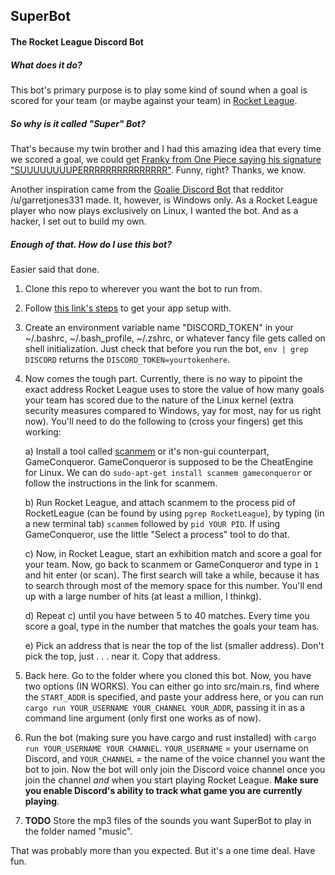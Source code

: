 
## SuperBot

#### The Rocket League Discord Bot

##### What does it do?

This bot's primary purpose is to play some kind of sound when a goal is scored
for your team (or maybe against your team) in [Rocket League](https://www.rocketleaguegame.com/).

##### So why is it called "Super" Bot?

That's because my twin brother and I had this amazing idea that every time
we scored a goal, we could get [Franky from One Piece saying his signature 
"SUUUUUUUUPERRRRRRRRRRRRRRR"](https://youtu.be/IvlWP4lQ6m8). Funny, right? Thanks, we know.

Another inspiration came from the [Goalie Discord Bot](https://www.reddit.com/r/RocketLeagueMods/comments/5c5ia4/goalie_the_discord_bot_that_plays_music_when_you/)
that redditor /u/garretjones331 made. It, however, is Windows only. As a Rocket League player
who now plays exclusively on Linux, I wanted the bot. And as a hacker, I set out to build my own.

##### Enough of that. How do I use this bot?


Easier said that done.

  1. Clone this repo to wherever you want the bot to run from.
  2. Follow [this link's steps](https://github.com/reactiflux/discord-irc/wiki/Creating-a-discord-bot-&-getting-a-token)
to get your app setup with.
  3. Create an environment variable name "DISCORD_TOKEN" in your ~/.bashrc, ~/.bash_profile, ~/.zshrc,
  or whatever fancy file gets called on shell initialization. Just check that before you run the bot,
  `env | grep DISCORD` returns the `DISCORD_TOKEN=yourtokenhere`. 
  4. Now comes the tough part. Currently, there is no way to pipoint the exact address Rocket League uses to store the
  value of how many goals your team has scored due to the nature of the Linux kernel (extra security measures compared
  to Windows, yay for most, nay for us right now). You'll need to do the following to (cross your fingers) get this working:
      
      a) Install a tool called [scanmem](https://github.com/scanmem/scanmem) or it's non-gui counterpart, GameConqueror.
      GameConqueror is supposed to be the CheatEngine for Linux. We can do `sudo-apt-get install scanmem gameconqueror` or
      follow the instructions in the link for scanmem.

      b) Run Rocket League, and attach scanmem to the process pid of RocketLeague (can be found by using `pgrep RocketLeague`),
      by typing (in a new terminal tab) `scanmem` followed by `pid YOUR PID`. If using GameConqueror, use the little "Select
      a process" tool to do that.

      c) Now, in Rocket League, start an exhibition match and score a goal for your team. Now, go back to scanmem or GameConqueror
      and type in `1` and hit enter (or scan). The first search will take a while, because it has to search through most of the memory
      space for this number. You'll end up with a large number of hits (at least a million, I thinkg).

      d) Repeat c) until you have between 5 to 40 matches. Every time you score a goal, type in the number that matches the goals your team has. 

      e) Pick an address that is near the top of the list (smaller address). Don't pick the top, just . . . near it. Copy that address.

  5. Back here. Go to the folder where you cloned this bot. Now, you have two options (IN WORKS). You can either go into src/main.rs, 
  find where the `START_ADDR` is specified, and paste your address here, or you can run `cargo run YOUR_USERNAME YOUR_CHANNEL YOUR_ADDR`, passing it in as a 
  command line argument (only first one works as of now).

  6. Run the bot (making sure you have cargo and rust installed) with `cargo run YOUR_USERNAME YOUR CHANNEL`. `YOUR_USERNAME` = your username on Discord, and
  `YOUR_CHANNEL` = the name of the voice channel you want the bot to join. Now the bot will only join the Discord voice channel once you join the channel *and*
  when you start playing Rocket League. **Make sure you enable Discord's ability to track what game you are currently playing**.

  7. **TODO** Store the mp3 files of the sounds you want SuperBot to play in the folder named "music".


That was probably more than you expected. But it's a one time deal. Have fun.



